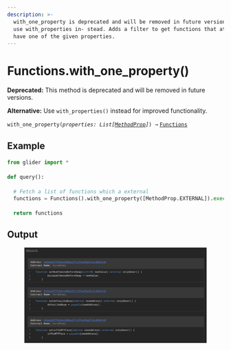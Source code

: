 ```yaml
---
description: >-
  with_one_property is deprecated and will be removed in future versions. Please
  use with_properties in- stead. Adds a filter to get functions that at least
  have one of the given properties.
---
```


# Functions.with\_one\_property()

**Deprecated:** This method is deprecated and will be removed in future versions.

**Alternative:** Use `with_properties()` instead for improved functionality.

`with_one_property(`_`properties: List[`_[_`MethodProp`_](../methodprop/)_`]`_`) →` [`Functions`](./)

## Example

```python
from glider import *

def query():
  
  # Fetch a list of functions which a external
  functions = Functions().with_one_property([MethodProp.EXTERNAL]).exec(3, 100)

  return functions
```

## Output

<figure><img src="../../../.gitbook/assets/image (11).png" alt=""><figcaption></figcaption></figure>
